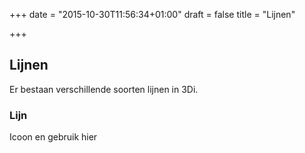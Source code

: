 +++
date = "2015-10-30T11:56:34+01:00"
draft = false
title = "Lijnen"

+++

Lijnen
-------

Er bestaan verschillende soorten lijnen in 3Di. 

<div class="panel panel-default">
  <div class="panel-heading">
    <h3 class="panel-title">Lijn</h3>
  </div>
  <div class="panel-body">
    Icoon en gebruik hier
  </div>
</div>